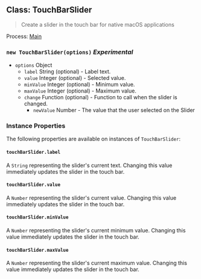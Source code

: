 ## Class: TouchBarSlider

> Create a slider in the touch bar for native macOS applications

Process: [Main](../tutorial/quick-start.md#main-process)

### `new TouchBarSlider(options)` _Experimental_

* `options` Object
  * `label` String (optional) - Label text.
  * `value` Integer (optional) - Selected value.
  * `minValue` Integer (optional) - Minimum value.
  * `maxValue` Integer (optional) - Maximum value.
  * `change` Function (optional) - Function to call when the slider is changed.
    * `newValue` Number - The value that the user selected on the Slider

### Instance Properties

The following properties are available on instances of `TouchBarSlider`:

#### `touchBarSlider.label`

A `String` representing the slider's current text. Changing this value
immediately updates the slider in the touch bar.

#### `touchBarSlider.value`

A `Number` representing the slider's current value. Changing this value
immediately updates the slider in the touch bar.

#### `touchBarSlider.minValue`

A `Number` representing the slider's current minimum value. Changing this value
immediately updates the slider in the touch bar.

#### `touchBarSlider.maxValue`

A `Number` representing the slider's current maximum value. Changing this value
immediately updates the slider in the touch bar.
